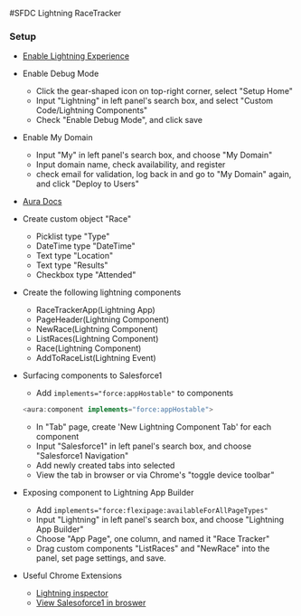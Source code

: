 #SFDC Lightning RaceTracker

### Setup
* [Enable Lightning Experience](https://developer.salesforce.com/trailhead/en/lex_migration_introduction/lex_migration_introduction_administration)

* Enable Debug Mode
  * Click the gear-shaped icon on top-right corner, select "Setup Home"
  * Input "Lightning" in left panel's search box, and select "Custom Code/Lightning Components"
  * Check "Enable Debug Mode", and click save

* Enable My Domain
  * Input "My" in left panel's search box, and choose "My Domain"
  * Input domain name, check availability, and register
  * check email for validation, log back in and go to "My Domain" again, and click "Deploy to Users"

* [Aura Docs](https://jzlightningracetracker-dev-ed.lightning.force.com/auradocs/reference.app)

* Create custom object "Race"
  * Picklist type "Type"
  * DateTime type "DateTime"
  * Text type "Location"
  * Text type "Results"
  * Checkbox type "Attended"

* Create the following lightning components
  * RaceTrackerApp(Lightning App)
  * PageHeader(Lightning Component)
  * NewRace(Lightning Component)
  * ListRaces(Lightning Component)
  * Race(Lightning Component)
  * AddToRaceList(Lightning Event)

* Surfacing components to Salesforce1
  * Add `implements="force:appHostable"` to components
  ```javascript
  <aura:component implements="force:appHostable">
  ```
  * In "Tab" page, create 'New Lightning Component Tab' for each component
  * Input "Salesforce1" in left panel's search box, and choose "Salesforce1 Navigation"
  * Add newly created tabs into selected
  * View the tab in browser or via Chrome's "toggle device toolbar"

* Exposing component to Lightning App Builder
  * Add `implements="force:flexipage:availableForAllPageTypes"`
  * Input "Lightning" in left panel's search box, and choose "Lightning App Builder"
  * Choose "App Page", one column, and named it "Race Tracker"
  * Drag custom components "ListRaces" and "NewRace" into the panel, set page settings, and save.

* Useful Chrome Extensions
  * [Lightning inspector](https://chrome.google.com/webstore/detail/salesforce-lightning-insp/pcpmcffcomlcjgpcheokdfcjipanjdpc?hl=en)
  * [View Salesoforce1 in broswer](https://chrome.google.com/webstore/detail/s1-demo/kalbgfbifcaigjnkgagbeimcflnaijmc)
